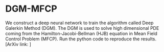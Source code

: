# DGM-MFCP
We construct a deep neural network to train the algorithm called Deep Galerkin Method (DGM). 
The DGM is used to solve high dimensional PDE coming from the Hamilton-Jacobi-Bellman (HJB) equation in Mean Field Control Problem (MFCP).
Run the python code to reproduce the results. [ArXiv link: ]
